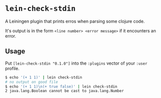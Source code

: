 # `lein-check-stdin`

A Leiningen plugin that prints erros when parsing some clojure code.

It's output is in the form `<line number> <error message>` if it encounters
an error.

## Usage

Put `[lein-check-stdin "0.1.0"]` into the `:plugins` vector of your `:user`
profile.

```bash
$ echo '(+ 1 1)' | lein check-stdin
# no output on good file
$ echo '(+ 1 1)\n(+ true false)' | lein check-stdin
2 java.lang.Boolean cannot be cast to java.lang.Number
```
